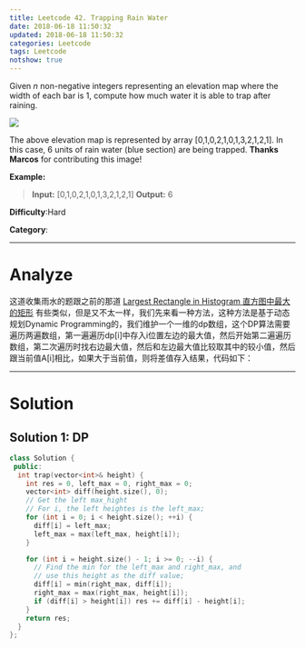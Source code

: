 ```yaml
---
title: Leetcode 42. Trapping Rain Water
date: 2018-06-18 11:50:32
updated: 2018-06-18 11:50:32
categories: Leetcode
tags: Leetcode
notshow: true
---
```


Given  _n_  non-negative integers representing an elevation map where the width of each bar is 1, compute how much water it is able to trap after raining.

![](http://www.leetcode.com/static/images/problemset/rainwatertrap.png)

The above elevation map is represented by array [0,1,0,2,1,0,1,3,2,1,2,1]. In this case, 6 units of rain water (blue section) are being trapped.  **Thanks Marcos**  for contributing this image!

**Example:**
> **Input:** [0,1,0,2,1,0,1,3,2,1,2,1]
> **Output:** 6

**Difficulty**:Hard

**Category**:
<!--more-->
*****

# Analyze

这道收集雨水的题跟之前的那道 [Largest Rectangle in Histogram 直方图中最大的矩形](http://www.cnblogs.com/grandyang/p/4322653.html) 有些类似，但是又不太一样，我们先来看一种方法，这种方法是基于动态规划Dynamic Programming的，我们维护一个一维的dp数组，这个DP算法需要遍历两遍数组，第一遍遍历dp[i]中存入i位置左边的最大值，然后开始第二遍遍历数组，第二次遍历时找右边最大值，然后和左边最大值比较取其中的较小值，然后跟当前值A[i]相比，如果大于当前值，则将差值存入结果，代码如下：

*****

# Solution

## Solution 1: DP 

```cpp
class Solution {
 public:
  int trap(vector<int>& height) {
    int res = 0, left_max = 0, right_max = 0;
    vector<int> diff(height.size(), 0);
    // Get the left max_hight
    // For i, the left heightes is the left_max;
    for (int i = 0; i < height.size(); ++i) {
      diff[i] = left_max;
      left_max = max(left_max, height[i]);
    }

    for (int i = height.size() - 1; i >= 0; --i) {
      // Find the min for the left_max and right_max, and
      // use this height as the diff value;
      diff[i] = min(right_max, diff[i]);
      right_max = max(right_max, height[i]);
      if (diff[i] > height[i]) res += diff[i] - height[i];
    }
    return res;
  }
};
```
